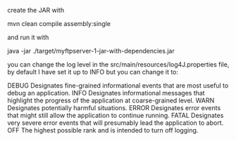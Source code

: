 create the JAR with 

mvn clean compile assembly:single

and run it with

java -jar ./target/myftpserver-1-jar-with-dependencies.jar

you can change the log level in the src/main/resources/log4J.properties file, by default I have set it up to INFO but you can change it to:

DEBUG 	Designates fine-grained informational events that are most useful to debug an application.
INFO 	Designates informational messages that highlight the progress of the application at coarse-grained level.
WARN 	Designates potentially harmful situations.
ERROR 	Designates error events that might still allow the application to continue running.
FATAL 	Designates very severe error events that will presumably lead the application to abort.
OFF 	The highest possible rank and is intended to turn off logging.